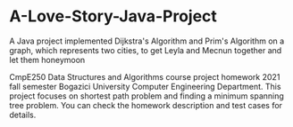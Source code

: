 # A-Love-Story-Java-Project
 A Java project implemented Dijkstra's Algorithm and Prim's Algorithm on a graph, which represents two cities, to get Leyla and Mecnun together and let them honeymoon
 
 CmpE250 Data Structures and Algorithms course project homework 2021 fall semester Bogazici University Computer Engineering Department.
 This project focuses on shortest path problem and finding a minimum spanning tree problem.
 You can check the homework description and test cases for details.
